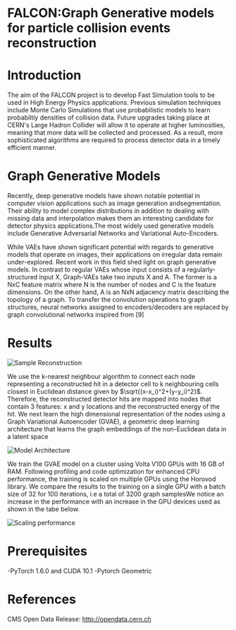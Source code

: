 # FALCON:Graph Generative models for particle collision events reconstruction

# Introduction 
The aim of the FALCON project is to develop Fast Simulation tools to be used in High Energy Physics applications. Previous simulation techniques include Monte Carlo Simulations 
that use probabilistic models to learn probabiltiy densities of collision data. Future upgrades taking place at CERN's Large Hadron Collider will allow it to operate at higher 
luminosities, meaning that more data will be collected and processed. As a result, more sophisticated algorithms are required to process detector data in a timely efficient manner. 

# Graph Generative Models
Recently, deep generative models have shown notable potential in computer vision applications such as image generation andsegmentation. Their ability to model complex distributions
in addition to dealing with missing data and interpolation makes them an interesting candidate for detector physics applications.The most widely used generative models include 
Generative Adversarial Networks and Variational Auto-Encoders. 

While VAEs have shown significant potential with regards to generative models that operate
on images, their applications on irregular data remain under-explored. Recent work in this
field shed light on graph generative models. In contrast to regular VAEs whose input consists
of a regularly-structured input X, Graph-VAEs take two inputs X and A. The former is a NxC
feature matrix where N is the number of nodes and C is the feature dimensions. On the other
hand, A is an NxN adjacency matrix describing the topology of a graph. To transfer the
convolution operations to graph structures, neural networks assigned to encoders/decoders
are replaced by graph convolutional networks inspired from [9]

# Results

![Sample Reconstruction](https://github.com/ahariri13/FALCON/blob/master/pract_img.png)

We use the k-nearest neighbour algorithm to connect each node representing a reconstructed hit in a detector cell to k neighbouring cells closest in Euclidean distance given by $\sqrt{(x-x_i)^2+(y-y_i)^2}$. Therefore, the reconstructed detector hits are mapped into nodes that contain 3 features: x and y locations and the reconstructed energy of the hit. We next learn the high dimensional representation of the nodes using a Graph Variational Autoencoder (GVAE), a geometric deep learning architecture that learns the graph embeddings of the non-Euclidean data in a latent space

![Model Architecture](https://github.com/ahariri13/FALCON/blob/master/model.PNG)

We train the GVAE model on a cluster using Volta V100 GPUs with 16 GB of RAM. Following profiling and code optimization for enhanced CPU performance, the training is scaled on multiple GPUs using the Horovod library. We compare the results to the training on a single GPU with a batch size of 32 for 100 iterations, i.e a total of 3200 graph samplesWe notice an increase in the performance with an increase in the GPU devices used as shown in the tabe below.

![Scaling performance](https://github.com/ahariri13/FALCON/blob/master/tablescaling.PNG)

# Prerequisites 

-PyTorch 1.6.0 and CUDA 10.1
-Pytorch Geometric 

# References 
CMS Open Data Release: http://opendata.cern.ch

